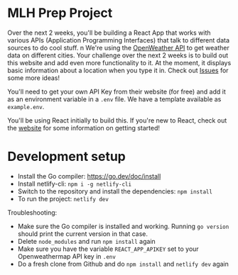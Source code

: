 # MLH Prep Project

Over the next 2 weeks, you'll be building a React App that works with various APIs (Application Programming Interfaces) that talk to different data sources to do cool stuff.
n
We're using the [OpenWeather API](https://openweathermap.org/current) to get weather data on different cities. Your challenge over the next 2 weeks is to build out this website and add even more functionality to it. At the moment, it displays basic information about a location when you type it in. Check out [Issues](/issues) for some more ideas!

You'll need to get your own API Key from their website (for free) and add it as an environment variable in a `.env` file. We have a template available as `example.env`.

You'll be using React initially to build this. If you're new to React, check out the [website](https://reactjs.org) for some information on getting started! 

# Development setup

- Install the Go compiler: https://go.dev/doc/install
- Install netlify-cli: `npm i -g netlify-cli`
- Switch to the repository and install the dependencies: `npm install`
- To run the project: `netlify dev`

Troubleshooting: 
- Make sure the Go compiler is installed and working. Running `go version` should print the current version in that case.
- Delete `node_modules` and run `npm install` again
- Make sure you have the variable `REACT_APP_APIKEY` set to your Openweathermap API key in `.env`
- Do a fresh clone from Github and do `npm install` and `netlify dev` again

